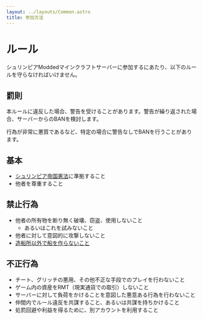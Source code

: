 ```yaml
---
layout: ../layouts/Common.astro
title: 参加方法
---
```


# ルール

シュリンピアModdedマインクラフトサーバーに参加するにあたり、以下のルールを守らなければいけません。

## 罰則

本ルールに違反した場合、警告を受けることがあります。警告が繰り返された場合、サーバーからのBANを検討します。

行為が非常に悪質であるなど、特定の場合に警告なしでBANを行うことがあります。

## 基本

* [シュリンピア帝国憲法](https://docs.shrimpia.network/constitution)に準拠すること
* 他者を尊重すること

## 禁止行為

* 他者の所有物を断り無く破壊、窃盗、使用しないこと
  * あるいはこれを試みないこと
* 他者に対して意図的に攻撃しないこと
* [造船所以外で船を作らないこと](/news/shipyard)

## 不正行為

* チート、グリッチの悪用、その他不正な手段でのプレイを行わないこと
* ゲーム内の資産をRMT（現実通貨での取引）しないこと
* サーバーに対して負荷をかけることを意図した悪意ある行為を行わないこと
* 仲間内でルール違反を共謀すること、あるいは共謀を持ちかけること
* 処罰回避や利益を得るために、別アカウントを利用すること


